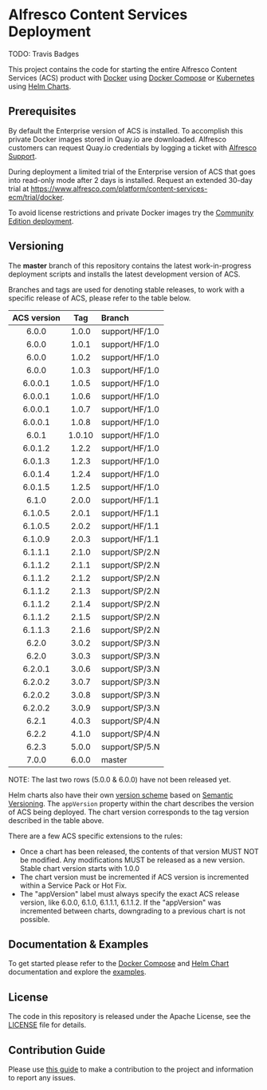 
# Alfresco Content Services Deployment

TODO: Travis Badges

This project contains the code for starting the entire Alfresco Content Services (ACS) product with [Docker](https://docs.docker.com/get-started) using [Docker Compose](https://docs.docker.com/compose) or [Kubernetes](https://kubernetes.io) using [Helm Charts](https://helm.sh).

## Prerequisites

By default the Enterprise version of ACS is installed. To accomplish this private Docker images stored in Quay.io are downloaded. Alfresco customers can request Quay.io credentials by logging a ticket with [Alfresco Support](https://support.alfresco.com/).

During deployment a limited trial of the Enterprise version of ACS that goes into read-only mode after 2 days is installed. Request an extended 30-day trial at
 https://www.alfresco.com/platform/content-services-ecm/trial/docker.

To avoid license restrictions and private Docker images try the [Community Edition deployment](https://github.com/Alfresco/acs-community-deployment).

## Versioning

The **master** branch of this repository contains the latest work-in-progress deployment scripts and installs the latest development version of ACS.

Branches and tags are used for denoting stable releases, to work with a specific release of ACS, please refer to the table below.

|ACS version|Tag|Branch
|:---:|:---:|:---|
|6.0.0|1.0.0|support/HF/1.0
|6.0.0|1.0.1|support/HF/1.0
|6.0.0|1.0.2|support/HF/1.0
|6.0.0|1.0.3|support/HF/1.0
|6.0.0.1|1.0.5|support/HF/1.0
|6.0.0.1|1.0.6|support/HF/1.0
|6.0.0.1|1.0.7|support/HF/1.0
|6.0.0.1|1.0.8|support/HF/1.0
|6.0.1|1.0.10|support/HF/1.0
|6.0.1.2|1.2.2|support/HF/1.0
|6.0.1.3|1.2.3|support/HF/1.0
|6.0.1.4|1.2.4|support/HF/1.0
|6.0.1.5|1.2.5|support/HF/1.0
|6.1.0|2.0.0|support/HF/1.1
|6.1.0.5|2.0.1|support/HF/1.1
|6.1.0.5|2.0.2|support/HF/1.1
|6.1.0.9|2.0.3|support/HF/1.1
|6.1.1.1|2.1.0|support/SP/2.N
|6.1.1.2|2.1.1|support/SP/2.N
|6.1.1.2|2.1.2|support/SP/2.N
|6.1.1.2|2.1.3|support/SP/2.N
|6.1.1.2|2.1.4|support/SP/2.N
|6.1.1.2|2.1.5|support/SP/2.N
|6.1.1.3|2.1.6|support/SP/2.N
|6.2.0|3.0.2|support/SP/3.N
|6.2.0|3.0.3|support/SP/3.N
|6.2.0.1|3.0.6|support/SP/3.N
|6.2.0.2|3.0.7|support/SP/3.N
|6.2.0.2|3.0.8|support/SP/3.N
|6.2.0.2|3.0.9|support/SP/3.N
|6.2.1|4.0.3|support/SP/4.N
|6.2.2|4.1.0|support/SP/4.N
|6.2.3|5.0.0|support/SP/5.N
|7.0.0|6.0.0|master

NOTE: The last two rows (5.0.0 & 6.0.0) have not been released yet.

Helm charts also have their own [version scheme]((https://docs.helm.sh/developing_charts/#charts-and-versioning)) based on [Semantic Versioning](https://semver.org). The `appVersion` property within the chart describes the version of ACS being deployed. The chart version corresponds to the tag version described in the table above.

There are a few ACS specific extensions to the rules:

* Once a chart has been released, the contents of that version MUST NOT be modified. Any modifications MUST be released as a new version. Stable chart version starts with 1.0.0
* The chart version must be incremented if ACS version is incremented within a Service Pack or Hot Fix.
* The "appVersion" label must always specify the exact ACS release version, like 6.0.0, 6.1.0, 6.1.1.1, 6.1.1.2. If the "appVersion" was incremented between charts, downgrading to a previous chart is not possible.

## Documentation & Examples

To get started please refer to the [Docker Compose](./docs/docker-compose/README.md) and [Helm Chart](./docs/helm/README.md) documentation and explore the [examples](./examples).

## License

The code in this repository is released under the Apache License, see the [LICENSE](./LICENSE) file for details.

## Contribution Guide
Please use [this guide](CONTRIBUTING.md) to make a contribution to the project and information to report any issues.